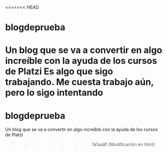 <<<<<<< HEAD
# blogdeprueba
Un blog que se va a convertir en algo increíble con la ayuda de los cursos de Platzi
Es algo que sigo trabajando. Me cuesta trabajo aún, pero lo sigo intentando
=======
# blogdeprueba
Un blog que se va a convertir en algo increíble con la ayuda de los cursos de Platzi
>>>>>>> fa1aa8f (Modificación en html)
